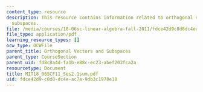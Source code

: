 ```yaml
---
content_type: resource
description: This resource contains information related to orthogonal vectors and
  subspaces.
file: /media/courses/18-06sc-linear-algebra-fall-2011/fdce42d9c8d8dc4eac7a9db3c1978e18_MIT18_06SCF11_Ses2.1sum.pdf
file_type: application/pdf
learning_resource_types: []
ocw_type: OCWFile
parent_title: Orthogonal Vectors and Subspaces
parent_type: CourseSection
parent_uid: fd8c8a4d-fa1b-e88c-ec23-abef203fca2a
resourcetype: Document
title: MIT18_06SCF11_Ses2.1sum.pdf
uid: fdce42d9-c8d8-dc4e-ac7a-9db3c1978e18
---
```

